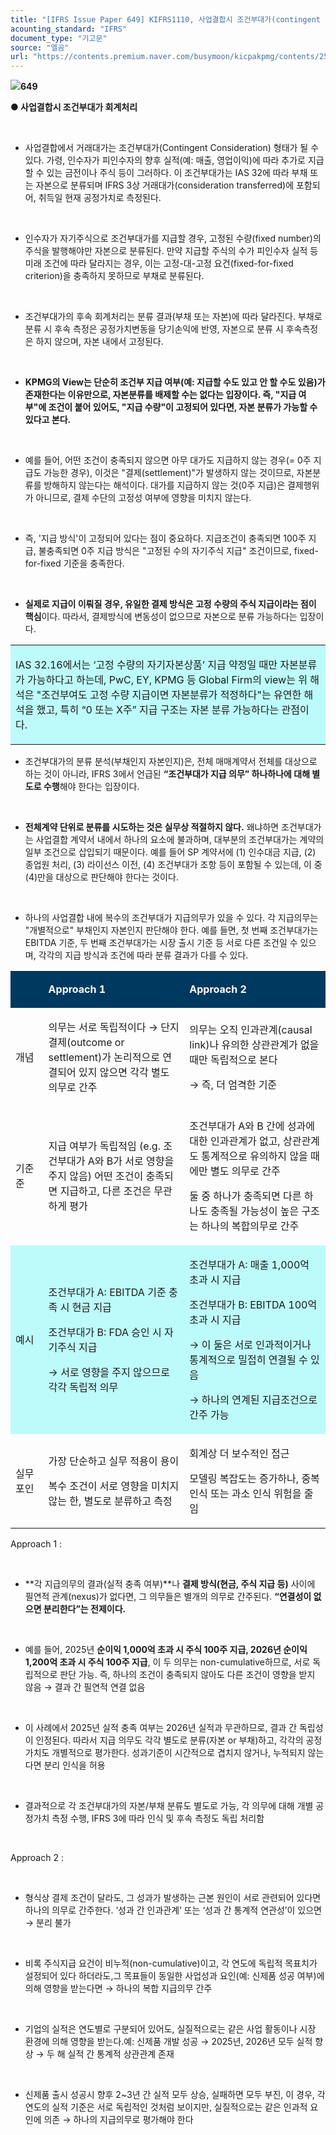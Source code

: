 ```yaml
---
title: "[IFRS Issue Paper 649] KIFRS1110, 사업결합시 조건부대가(contingent consideration) 회계처리"
acounting_standard: "IFRS"
document_type: "기고문"
source: "엘곰"
url: "https://contents.premium.naver.com/busymoon/kicpakpmg/contents/250507203535002ya"
---
```

![](https://n2.news.naver.com/l.gif?type=content)**649**

**● 사업결합시 조건부대가 회계처리**

​

- 사업결합에서 거래대가는 조건부대가(Contingent Consideration) 형태가 될 수 있다. 가령, 인수자가 피인수자의 향후 실적(예: 매출, 영업이익)에 따라 추가로 지급할 수 있는 금전이나 주식 등이 그러하다. 이 조건부대가는 IAS 32에 따라 부채 또는 자본으로 분류되며 IFRS 3상 거래대가(consideration transferred)에 포함되어, 취득일 현재 공정가치로 측정된다.

​

- 인수자가 자기주식으로 조건부대가를 지급할 경우, 고정된 수량(fixed number)의 주식을 발행해야만 자본으로 분류된다. 만약 지급할 주식의 수가 피인수자 실적 등 미래 조건에 따라 달라지는 경우, 이는 고정-대-고정 요건(fixed-for-fixed criterion)을 충족하지 못하므로 부채로 분류된다.

​

- 조건부대가의 후속 회계처리는 분류 결과(부채 또는 자본)에 따라 달라진다. 부채로 분류 시 후속 측정은 공정가치변동을 당기손익에 반영, 자본으로 분류 시 후속측정은 하지 않으며, 자본 내에서 고정된다.

​

- **KPMG의 View는 단순히 조건부 지급 여부(예: 지급할 수도 있고 안 할 수도 있음)가 존재한다는 이유만으로, 자본분류를 배제할 수는 없다는 입장이다. 즉, "지급 여부"에 조건이 붙어 있어도, "지급 수량"이 고정되어 있다면, 자본 분류가 가능할 수 있다고 본다.**

​

- 예를 들어, 어떤 조건이 충족되지 않으면 아무 대가도 지급하지 않는 경우(= 0주 지급도 가능한 경우), 이것은 "결제(settlement)"가 발생하지 않는 것이므로, 자본분류를 방해하지 않는다는 해석이다. 대가를 지급하지 않는 것(0주 지급)은 결제행위가 아니므로, 결제 수단의 고정성 여부에 영향을 미치지 않는다.

​

- 즉, '지급 방식'이 고정되어 있다는 점이 중요하다. 지급조건이 충족되면 100주 지급, 불충족되면 0주 지급 방식은 "고정된 수의 자기주식 지급" 조건이므로, fixed-for-fixed 기준을 충족한다.

​

- **실제로 지급이 이뤄질 경우, 유일한 결제 방식은 고정 수량의 주식 지급이라는 점이 핵심**이다. 따라서, 결제방식에 변동성이 없으므로 자본으로 분류 가능하다는 입장이다.

<table style=""><tbody><tr><td colspan="3" rowspan="1" style="width: 100.0%; height: 89.0px;  background-color: #bdfbfa;"><div><p style=""><span style="">IAS 32.16에서는 ‘고정 수량의 자기자본상품’ 지급 약정일 때만 자본분류가 가능하다고 하는데, PwC, EY, KPMG 등 Global Firm의 view는 위 해석은 "조건부여도 고정 수량 지급이면 자본분류가 적정하다"는 유연한 해석을 했고, 특히 “0 또는 X주” 지급 구조는 자본 분류 가능하다는 관점이다.</span></p></div></td></tr></tbody></table>

- 조건부대가의 분류 분석(부채인지 자본인지)은, 전체 매매계약서 전체를 대상으로 하는 것이 아니라, IFRS 3에서 언급된 **“조건부대가 지급 의무” 하나하나에 대해 별도로 수행**해야 한다는 입장이다.

​

- **전체계약 단위로 분류를 시도하는 것은 실무상 적절하지 않다.** 왜냐하면 조건부대가는 사업결합 계약서 내에서 하나의 요소에 불과하며, 대부분의 조건부대가는 계약의 일부 조건으로 삽입되기 때문이다. 예를 들어 SP 계약서에 (1) 인수대금 지급, (2) 종업원 처리, (3) 라이선스 이전, (4) 조건부대가 조항 등이 포함될 수 있는데, 이 중 (4)만을 대상으로 판단해야 한다는 것이다.

​

- 하나의 사업결합 내에 복수의 조건부대가 지급의무가 있을 수 있다. 각 지급의무는 "개별적으로" 부채인지 자본인지 판단해야 한다. 예를 들면, 첫 번째 조건부대가는 EBITDA 기준, 두 번째 조건부대가는 시장 출시 기준 등 서로 다른 조건일 수 있으며, 각각의 지급 방식과 조건에 따라 분류 결과가 다를 수 있다.

<table style=""><tbody><tr><td colspan="1" rowspan="1" style="width: 10.44%; height: 43.0px;  background-color: #003960;"><div><p style=""><span style="color:#ffffff;"><b>​</b></span></p></div></td><td colspan="1" rowspan="1" style="width: 44.78%; height: 43.0px;  background-color: #003960;"><div><p style=""><span style="color:#ffffff;"><b>Approach 1</b></span></p></div></td><td colspan="1" rowspan="1" style="width: 44.78%; height: 43.0px;  background-color: #003960;"><div><p style=""><span style="color:#ffffff;"><b>Approach 2</b></span></p></div></td></tr><tr><td colspan="1" rowspan="1" style="width: 10.44%; height: 43.0px;  "><div><p style=""><span style="">개념</span></p></div></td><td colspan="1" rowspan="1" style="width: 44.78%; height: 43.0px;  "><div><p style=""><span style="">의무는 서로 독립적이다 → 단지 결제(outcome or settlement)가 논리적으로 연결되어 있지 않으면 각각 별도 의무로 간주</span></p></div></td><td colspan="1" rowspan="1" style="width: 44.78%; height: 43.0px;  "><div><p style=""><span style="">의무는 오직 인과관계(causal link)나 유의한 상관관계가 없을 때만 독립적으로 본다</span></p></div><div><p style=""><span style="">→ 즉, 더 엄격한 기준</span></p></div></td></tr><tr><td colspan="1" rowspan="1" style="width: 10.44%; height: 21.5px;  "><div><p style=""><span style="">기준준</span></p></div></td><td colspan="1" rowspan="1" style="width: 44.78%; height: 21.5px;  "><div><p style=""><span style="">지급 여부가 독립적임 (e.g. 조건부대가 A와 B가 서로 영향을 주지 않음) 어떤 조건이 충족되면 지급하고, 다른 조건은 무관하게 평가</span></p></div></td><td colspan="1" rowspan="1" style="width: 44.78%; height: 21.5px;  "><div><p style=""><span style="">조건부대가 A와 B 간에 성과에 대한 인과관계가 없고, 상관관계도 통계적으로 유의하지 않을 때에만 별도 의무로 간주</span></p></div><div><p style=""><span style="">둘 중 하나가 충족되면 다른 하나도 충족될 가능성이 높은 구조는 하나의 복합의무로 간주</span></p></div></td></tr><tr><td colspan="1" rowspan="1" style="width: 10.44%; height: 10.75px;  background-color: #bdfbfa;"><div><p style=""><span style="">예시</span></p></div></td><td colspan="1" rowspan="1" style="width: 44.78%; height: 10.75px;  background-color: #bdfbfa;"><div><p style=""><span style="">조건부대가 A: EBITDA 기준 충족 시 현금 지급</span></p></div><div><p style=""><span style="">조건부대가 B: FDA 승인 시 자기주식 지급</span></p></div><div><p style=""><span style="">→ 서로 영향을 주지 않으므로 각각 독립적 의무</span></p></div></td><td colspan="1" rowspan="1" style="width: 44.78%; height: 10.75px;  background-color: #bdfbfa;"><div><p style=""><span style="">조건부대가 A: 매출 1,000억 초과 시 지급</span></p></div><div><p style=""><span style="">조건부대가 B: EBITDA 100억 초과 시 지급</span></p></div><div><p style=""><span style="">→ 이 둘은 서로 인과적이거나 통계적으로 밀접히 연결될 수 있음</span></p></div><div><p style=""><span style="">→ 하나의 연계된 지급조건으로 간주 가능</span></p></div></td></tr><tr><td colspan="1" rowspan="1" style="width: 10.44%; height: 10.75px;  "><div><p style=""><span style="">실무포인</span></p></div></td><td colspan="1" rowspan="1" style="width: 44.78%; height: 10.75px;  "><div><p style=""><span style="">가장 단순하고 실무 적용이 용이</span></p></div><div><p style=""><span style="">복수 조건이 서로 영향을 미치지 않는 한, 별도로 분류하고 측정</span></p></div></td><td colspan="1" rowspan="1" style="width: 44.78%; height: 10.75px;  "><div><p style=""><span style="">회계상 더 보수적인 접근</span></p></div><div><p style=""><span style="">모델링 복잡도는 증가하나, 중복 인식 또는 과소 인식 위험을 줄임</span></p></div></td></tr></tbody></table>

Approach 1 :

​

- **각 지급의무의 결과(실적 충족 여부)**나 **결제 방식(현금, 주식 지급 등)** 사이에 필연적 관계(nexus)가 없다면, 그 의무들은 별개의 의무로 간주된다. **“연결성이 없으면 분리한다”는 전제이다.**

**​**

- 예를 들어, 2025년 **순이익 1,000억 초과 시 주식 100주 지급, 2026년 순이익 1,200억 초과 시 주식 100주 지급**, 이 두 의무는 non-cumulative하므로, 서로 독립적으로 판단 가능. 즉, 하나의 조건이 충족되지 않아도 다른 조건이 영향을 받지 않음 → 결과 간 필연적 연결 없음

​

- 이 사례에서 2025년 실적 충족 여부는 2026년 실적과 무관하므로, 결과 간 독립성이 인정된다. 따라서 지급 의무도 각각 별도로 분류(자본 or 부채)하고, 각각의 공정가치도 개별적으로 평가한다. 성과기준이 시간적으로 겹치지 않거나, 누적되지 않는다면 분리 인식을 허용

​

- 결과적으로 각 조건부대가의 자본/부채 분류도 별도로 가능, 각 의무에 대해 개별 공정가치 측정 수행, IFRS 3에 따라 인식 및 후속 측정도 독립 처리함

​

Approach 2 :

​

- 형식상 결제 조건이 달라도, 그 성과가 발생하는 근본 원인이 서로 관련되어 있다면 하나의 의무로 간주한다. ‘성과 간 인과관계’ 또는 ‘성과 간 통계적 연관성’이 있으면 → 분리 불가

​

- 비록 주식지급 요건이 비누적(non-cumulative)이고, 각 연도에 독립적 목표치가 설정되어 있다 하더라도,그 목표들이 동일한 사업성과 요인(예: 신제품 성공 여부)에 의해 영향을 받는다면 → 하나의 복합 지급의무 간주

​

- 기업의 실적은 연도별로 구분되어 있어도, 실질적으로는 같은 사업 활동이나 시장 환경에 의해 영향을 받는다.예: 신제품 개발 성공 → 2025년, 2026년 모두 실적 향상 → 두 해 실적 간 통계적 상관관계 존재

​

- 신제품 출시 성공시 향후 2~3년 간 실적 모두 상승, 실패하면 모두 부진, 이 경우, 각 연도의 실적 기준은 서로 독립적인 것처럼 보이지만, 실질적으로는 같은 인과적 요인에 의존 → 하나의 지급의무로 평가해야 한다